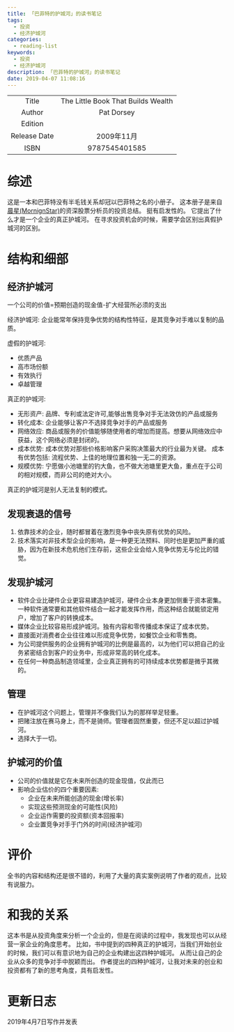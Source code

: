 ```yaml
---
title: 「巴菲特的护城河」的读书笔记
tags:
  - 投资
  - 经济护城河
categories:
  - reading-list
keywords:
  - 投资
  - 经济护城河
description: 「巴菲特的护城河」的读书笔记
date: 2019-04-07 11:08:16
---
```





|  |  |
|:-------------:|:--:|
|Title          | The Little Book That Builds Wealth |
|Author        | Pat Dorsey |
|Edition       | |
|Release Date  | 2009年11月 |
|ISBN          | 9787545401585 |

# 综述

这是一本和巴菲特没有半毛钱关系却冠以巴菲特之名的小册子。
这本册子是来自[晨星(MornignStar)](https://www.morningstar.com/)的资深股票分析员的投资总结。
挺有启发性的。
它提出了什么才是一个企业的真正护城河。
在寻求投资机会的时候，需要学会区别出真假护城河的区别。

# 结构和细部

## 经济护城河

一个公司的价值=预期创造的现金值-扩大经营所必须的支出

经济护城河: 企业能常年保持竞争优势的结构性特征，是其竞争对手难以复制的品质。

虚假的护城河:
- 优质产品
- 高市场份额
- 有效执行
- 卓越管理

真正的护城河:
- 无形资产: 品牌、专利或法定许可,能够出售竞争对手无法效仿的产品或服务
- 转化成本: 企业能够让客户不选择竞争对手的产品或服务
- 网络效应: 商品或服务的价值能够随使用者的增加而提高。想要从网络效应中获益，这个网络必须是封闭的。
- 成本优势: 成本优势对那些价格影响客户采购决策最大的行业最为关键。 成本有优势包括: 流程优势、上佳的地理位置和独一无二的资源。
- 规模优势: 宁愿做小池塘里的钓大鱼，也不做大池塘里更大鱼，重点在于公司的相对规模，而非公司的绝对大小。

真正的护城河是别人无法复制的模式。


## 发现衰退的信号

1. 依靠技术的企业，随时都冒着在激烈竞争中丧失原有优势的风险。
2. 技术落实对非技术型企业的影响，是一种更无法预料、同时也是更加严重的威胁，因为在新技术危机他们生存前，这些企业会给人竞争优势无与伦比的错觉。

## 发现护城河
- 软件企业比硬件企业更容易建造护城河，硬件企业本身更加侧重于资本密集。一种软件通常要和其他软件结合一起才能发挥作用，而这种结合就能锁定用户，增加了客户的转换成本。
- 媒体企业比较容易形成护城河。独有内容和零传播成本保证了成本优势。
- 直接面对消费者企业往往难以形成竞争优势，如餐饮企业和零售商。
- 为公司提供服务的企业拥有护城河的比例是最高的，以为他们可以把自己的业务紧密结合到客户的业务中，形成非常高的转化成本。
- 在任何一种商品制造领域里，企业真正拥有的可持续成本优势都是微乎其微的。


## 管理

- 在护城河这个问题上，管理并不像我们认为的那样举足轻重。
- 把赌注放在赛马身上，而不是骑师。管理者固然重要，但还不足以超过护城河。
- 选择大于一切。

## 护城河的价值
- 公司的价值就是它在未来所创造的现金现值，仅此而已
- 影响企业估价的四个重要因素:
    - 企业在未来所能创造的现金(增长率)
    - 实现这些预测现金的可能性(风险)
    - 企业运作需要的投资额(资本回报率)
    - 企业置竞争对手于门外的时间(经济护城河)

#  评价

全书的内容和结构还是很不错的，利用了大量的真实案例说明了作者的观点，比较有说服力。


# 和我的关系

这本书是从投资角度来分析一个企业的，但是在阅读的过程中，我发现也可以从经营一家企业的角度思考。
比如，书中提到的四种真正的护城河，当我们开始创业的时候，我们可以有意识地为自己的企业构建出这四种护城河。
从而让自己的企业从众多的竞争对手中脱颖而出。
作者提出的四种护城河，让我对未来的创业和投资都有了新的思考角度，具有启发性。

# 更新日志

2019年4月7日写作并发表
